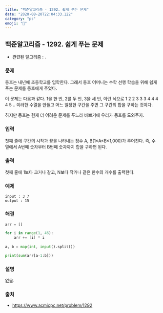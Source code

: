 ```yaml
---
title: "백준알고리즘 - 1292. 쉽게 푸는 문제"
date: "2020-08-20T22:04:33.122"
category: "ps"
emoji: "🔪"
---
```


## 백준알고리즘 - 1292. 쉽게 푸는 문제

- 관련된 알고리즘 : .

### 문제

동호는 내년에 초등학교를 입학한다. 그래서 동호 어머니는 수학 선행 학습을 위해 쉽게 푸는 문제를 동호에게 주었다.

이 문제는 다음과 같다. 1을 한 번, 2를 두 번, 3을 세 번, 이런 식으로 1 2 2 3 3 3 4 4 4 4 5 .. 이러한 수열을 만들고 어느 일정한 구간을 주면 그 구간의 합을 구하는 것이다.

하지만 동호는 현재 더 어려운 문제를 푸느라 바쁘기에 우리가 동호를 도와주자.

### 입력

첫째 줄에 구간의 시작과 끝을 나타내는 정수 A, B(1≤A≤B≤1,000)가 주어진다. 즉, 수열에서 A번째 숫자부터 B번째 숫자까지 합을 구하면 된다.

### 출력

첫째 줄에 1보다 크거나 같고, N보다 작거나 같은 한수의 개수를 출력한다.

### 예제

```
input : 3 7
output : 15
```

### 해결

```python
arr = []

for i in range(1, 46):
    arr += [i] * i
    
a, b = map(int, input().split())

print(sum(arr[a-1:b]))
```

### 설명

없음.

### 출처

- https://www.acmicpc.net/problem/1292

